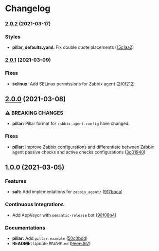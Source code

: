 # Changelog

### [2.0.2](https://github.com/extra2000/zabbix-agent-formula/compare/v2.0.1...v2.0.2) (2021-03-17)


### Styles

* **pillar, defaults.yaml:** Fix double quote placements ([15c1aa2](https://github.com/extra2000/zabbix-agent-formula/commit/15c1aa2cd0989376caf70e91e760e19fe98e6938))

### [2.0.1](https://github.com/extra2000/zabbix-agent-formula/compare/v2.0.0...v2.0.1) (2021-03-09)


### Fixes

* **selinux:** Add SELinux permissions for Zabbix agent ([2f0f212](https://github.com/extra2000/zabbix-agent-formula/commit/2f0f21206f7d37e246e2b83eefc28cfc94008023))

## [2.0.0](https://github.com/extra2000/zabbix-agent-formula/compare/v1.0.0...v2.0.0) (2021-03-08)


### ⚠ BREAKING CHANGES

* **pillar:** Pillar format for `zabbix_agent.config` have changed.

### Fixes

* **pillar:** Improve Zabbix configurations and differentiate between Zabbix agent passive checks and active checks configurations ([3c01940](https://github.com/extra2000/zabbix-agent-formula/commit/3c01940025123dec7fbadf63cdf2a6b0e5bb7b5c))

## 1.0.0 (2021-03-05)


### Features

* **salt:** Add implementations for `zabbix_agent/` ([917bbca](https://github.com/extra2000/zabbix-agent-formula/commit/917bbcaab0aa6b0ba1e1669e9e9140d3b73a201f))


### Continuous Integrations

* Add AppVeyor with `semantic-release` bot ([98f08b4](https://github.com/extra2000/zabbix-agent-formula/commit/98f08b42bbcb00504b2bd644e9c4bba8325f9730))


### Documentations

* **pillar:** Add `pillar.example` ([50c0bdd](https://github.com/extra2000/zabbix-agent-formula/commit/50c0bddbb2bb65997c582dfbe325e7a799fe6150))
* **README:** Update `README.md` ([9eee067](https://github.com/extra2000/zabbix-agent-formula/commit/9eee0679b75ccbf461f87330082a1598961abd09))
